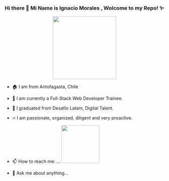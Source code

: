 <!DOCTYPE html>
### Hi there 👋 Mi Name is Ignacio Morales , Wolcome to my Repo! ✨ 

<p align="center">
  <img src="https://myoctocat.com/assets/images/octocats/octocat-20.png"  width=200>
</p>

- 🏠 I am from Antofagasta, Chile
- 🚀 I am currently a Full-Stack Web Developer Trainee.
- 📜 I graduated from Desafio Latam, Digital Talent.
- 🔥 I am passionate, organized, diligent and very proactive.
- 📫 How to reach me: ...
<a href="www.linkedin.com/in/ignacio-morales-07035079" target="_blank"> <img src="https://img.freepik.com/vector-premium/logotipo-cuadrado-linkedin-aislado-sobre-fondo-blanco_469489-892.jpg" width="120" height="120"/></a> 

- 💬 Ask me about anything...

